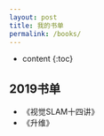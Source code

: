 ```yaml
---
layout: post
title: 我的书单
permalink: /books/
---
```


* content
{:toc}


2019书单
-----------------------------------------------------------------

+ 《视觉SLAM十四讲》
+ 《升维》
